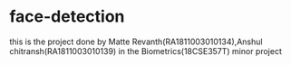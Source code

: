 # face-detection
this is the project done by Matte Revanth(RA1811003010134),Anshul chitransh(RA1811003010139) in the Biometrics(18CSE357T) minor project
